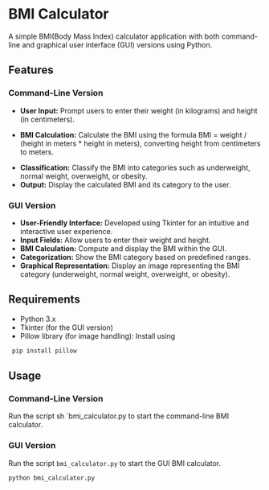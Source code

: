 # BMI Calculator

A simple BMI(Body Mass Index) calculator application with both command-line and graphical user interface (GUI) versions using Python.

## Features

### Command-Line Version

- **User Input:** Prompt users to enter their weight (in kilograms) and height (in centimeters).
+ **BMI Calculation:** Calculate the BMI using the formula BMI = weight / (height in meters * height in meters), converting height from centimeters to meters.
- **Classification:** Classify the BMI into categories such as underweight, normal weight, overweight, or obesity.
- **Output:** Display the calculated BMI and its category to the user.

### GUI Version
- **User-Friendly Interface:** Developed using Tkinter for an intuitive and interactive user experience.
- **Input Fields:** Allow users to enter their weight and height.
- **BMI Calculation:** Compute and display the BMI within the GUI.
- **Categorization:** Show the BMI category based on predefined ranges.
- **Graphical Representation:** Display an image representing the BMI category (underweight, normal weight, overweight, or obesity).

## Requirements
- Python 3.x
- Tkinter (for the GUI version)
- Pillow library (for image handling): Install using
 ```sh
  pip install pillow
```
## Usage

### Command-Line Version
Run the script sh `bmi_calculator.py to start the command-line BMI calculator.

### GUI Version
Run the script `bmi_calculator.py` to start the GUI BMI calculator.

```sh
python bmi_calculator.py
